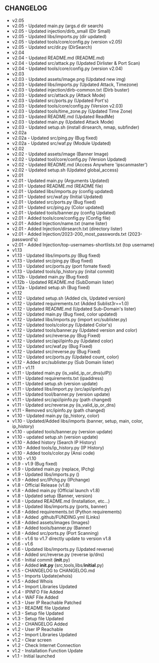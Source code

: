 ## CHANGELOG

* v2.05
* v2.05 - Updated main.py (args.d dir search)
* v2.05 - Updated injection/dirb_small (Dir Small)
* v2.05 - Updated libs/imports.py (dir updated)
* v2.05 - Updated tools/core/config.py (version v2.05)
* v2.05 - Updated src/dir.py (DirSearch)
* v2.04
* v2.04 - Updated README.md (README.md)
* v2.04 - Updated src/attack.py (Updated Dirlister & Port Scan)
* v2.04 - Updated tools/core/config.py (version v2.04)
* v2.03
* v2.03 - Updated assets/image.png (Updated new img)
* v2.03 - Updated libs/imports.py (Updated Attack, Timezone)
* v2.03 - Updated injection/dirb-common.txt (Dirb buster)
* v2.03 - Updated src/attack.py (Attack Mode)
* v2.03 - Updated src/ports.py (Updated Port's)
* v2.03 - Updated tools/core/config.py (Version v2.03)
* v2.03 - Updated tools/time_zone.py (Updated Time Zone)
* v2.03 - Updated README.md (Updated ReadMe)
* v2.03 - Updated main.py (Updated Attack Mode)
* v2.03 - Updated setup.sh (install dirsearch, nmap, subfinder)
* v2.02a
* v2.02a - Updated src/ping.py (Bug fixed)
* v2.02a - Updated src/waf.py (Module Updated)
* v2.02
* v2.02 - Updated assets/image (Banner Image)
* v2.02 - Updated tool/core/config.py (Version Updated)
* v2.02 - Updated README.md (Access Anywhere 'ipscanmaster')
* v2.02 - Updated setup.sh (Updated global_access)
* v2.01
* v2.01 - Updated main.py (Arguments Updated)
* v2.01 - Updated README.md (README file)
* v2.01 - Updated libs/imports.py (config updated)
* v2.01 - Updated src/waf.py (Initial Updated)
* v2.01 - Updated src/ports.py (Bug fixed)
* v2.01 - Updated src/ping.py (Color updated)
* v2.01 - Updated tools/banner.py (config Updated)
* v2.01 - Added tools/core/config.py (Config file)
* v2.01 - Added Injection/name.txt (name lister)
* v2.01 - Added Injection/dirsearch.txt (directory lister)
* v2.01 - Added Injection/2023-200_most_passwords.txt (2023-password's)
* v2.01 - Added Injection/top-usernames-shortlists.txt (top username)
* v1.13
* v1.13 - Updated libs/imports.py (Bug fixed)
* v1.13 - Updated src/ping.py (Bug fixed)
* v1.13 - Updated src/ports.py (port fomate fixed)
* v1.13 - Updated tools/ip_history.py (inital commit)
* v1.12b - Updated main.py (Bug fixed)
* v1.12b - Updated README.md (SubDomain lister)
* v1.12a - Updated setup.sh (Bug fixed)
* v1.12
* v1.12 - Updated setup.sh (Added cls, Updated version)
* v1.12 - Updated requirements.txt (Added Sublist3r==1.0)
* v1.12 - Updated README.md (Updated Sub-Domain's lister)
* v1.12 - Updated main.py (Bug fixed, color updated)
* v1.12 - Updated libs/imports.py (import src/sublister.py)
* v1.12 - Updated tools/color.py (Updated Color's)
* v1.12 - Updated tools/banner.py (Updated version and color)
* v1.12 - Updated src/reverse.py (Bug Fixed)
* v1.12 - Updated src/api/ipinfo.py (Updated color)
* v1.12 - Updated src/waf.py (Bug Fixed)
* v1.12 - Updated src/reverse.py (Bug Fixed)
* v1.12 - Updated src/ports.py (Updated count, color)
* v1.12 - Added src/sublister.py (Sub Domain lister)
* v1.11 - v1.11
* v1.11 - Updated main.py (is_valid_ip_or_dns(uIP))
* v1.11 - Updated requirements.txt (ipaddress)
* v1.11 - Updated setup.sh (version update)
* v1.11 - Updated libs/import.py (src/api/ipinfo.py)
* v1.11 - Updated tool/banner.py (version update)
* v1.11 - Updated src/api/ipinfo.py (path changed)
* v1.11 - Updated src/reverse.py (is_valid_ip_or_dns)
* v1.11 - Removed src/ipinfo.py (path changed)
* v1.10 - Updated main.py (ip_history, color)
* v1.10 - Updated/Added libs/imports (banner, setup, main, color, ip_history)
* v1.10 - updated tools/banner.py (version update)
* v1.10 - updated setup.sh (version update)
* v1.10 - Added history (Search IP History)
* v1.10 - Added tools/ip_history.py (IP History)
* v1.10 - Added tools/color.py (Ansi code)
* v1.10 - v1.10
* v1.9 - v1.9 (Bug fixed)
* v1.9 - Updated main.py (replace, IPchg)
* v1.9 - Updated libs/imports.py ()
* v1.9 - Added src/IPchg.py (IPchange)
* v1.8 - Official Release (v1.8)
* v1.8 - Added main.py (Official launch v1.8)
* v1.8 - Updated setup (Banner, version)
* v1.8 - Updated README.md (Installation, etc...)
* v1.8 - Updated libs/imports.py (ports, banner)
* v1.8 - Added requirements.txt (Python requirements)
* v1.8 - Added .github/FUNDING.yml (Links)
* v1.8 - Added assets/images (Images)
* v1.8 - Added tools/banner.py (Banner)
* v1.8 - Added src/ports.py (Port Scanning)
* v1.6 - v1.6 to v1.7 directly update to version v1.8
* v1.6 - v1.6
* v1.6 - Updated libs/imports.py (Updated reverse)
* v1.6 - Added src/reverse.py (reverse ip/dns)
* v1.6 - Initial commit (__init__.py)
* v1.6 - Added __init.py__ (src,tools,libs/__initial__.py)
* v1.5 - CHANGELOG to CHANGELOG.md
* v1.5 - Imports Update(whois)
* v1.5 - Added Whois
* v1.4 - Import Libraries Updated
* v1.4 - IPINFO File Added
* v1.4 - WAF File Added
* v1.3 - User IP Reachable Patched
* v1.3 - README file Updated
* v1.3 - Setup file Updated
* v1.3 - Setup file Updated
* v1.2 - CHANGELOG Added
* v1.2 - User IP Reachable
* v1.2 - Import Libraries Updated
* v1.2 - Clear screen
* v1.2 - Check Internet Connection
* v1.2 - Installation Function Update
* v1.1 - Initial launched
